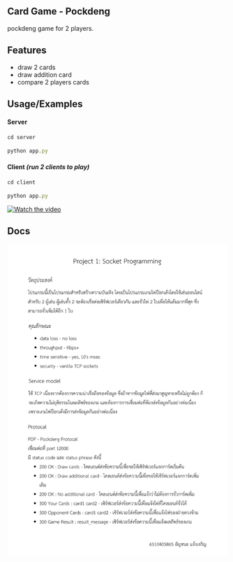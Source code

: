 ## Card Game - Pockdeng
pockdeng game for 2 players.



## Features

- draw 2 cards
- draw addition card
- compare 2 players cards


## Usage/Examples
#### Server

```javascript
cd server
```

```javascript
python app.py
```

#### Client *(run 2 clients to play)*

```javascript
cd client
```

```javascript
python app.py
```

[![Watch the video](https://img.youtube.com/vi/tO2bviOAyBA/maxresdefault.jpg)](https://youtu.be/tO2bviOAyBA)

## Docs

![doc](https://github.com/Unchana19/network-socket-card-game/blob/master/doc.png?raw=true)
